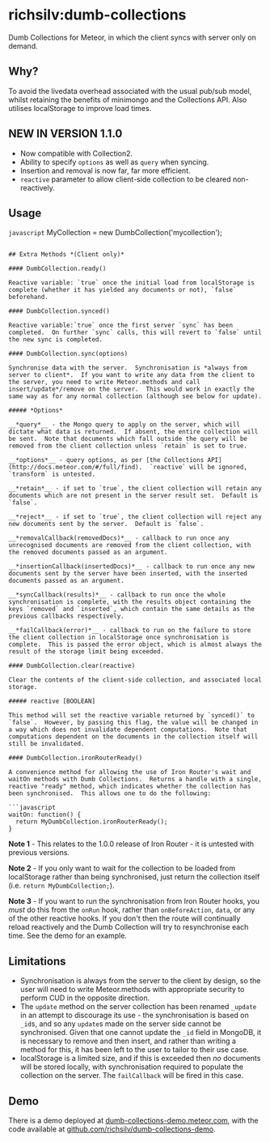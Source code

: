 richsilv:dumb-collections
=======================

Dumb Collections for Meteor, in which the client syncs with server only on demand.

## Why?

To avoid the livedata overhead associated with the usual pub/sub model, whilst retaining the benefits of minimongo and the Collections API.  Also utilises localStorage to improve load times.

## NEW IN VERSION 1.1.0

* Now compatible with Collection2.
* Ability to specify `options` as well as `query` when syncing.
* Insertion and removal is now far, far more efficient.
* `reactive` parameter to allow client-side collection to be cleared non-reactively.

## Usage

```javascript```
MyCollection = new DumbCollection('mycollection');
```

## Extra Methods *(Client only)*

#### DumbCollection.ready()

Reactive variable: `true` once the initial load from localStorage is complete (whether it has yielded any documents or not), `false` beforehand.

#### DumbCollection.synced()

Reactive variable:`true` once the first server `sync` has been completed.  On further `sync` calls, this will revert to `false` until the new sync is completed.

#### DumbCollection.sync(options)

Synchronise data with the server.  Synchronisation is *always from server to client*.  If you want to write any data from the client to the server, you need to write Meteor.methods and call insert/update*/remove on the server.  This would work in exactly the same way as for any normal collection (although see below for update).

##### *Options*

__*query*__ - the Mongo query to apply on the server, which will dictate what data is returned.  If absent, the entire collection will be sent.  Note that documents which fall outside the query will be removed from the client collection unless `retain` is set to true.

__*options*__ - query options, as per [the Collections API](http://docs.meteor.com/#/full/find).  `reactive` will be ignored, `transform` is untested.

__*retain*__ - if set to `true`, the client collection will retain any documents which are not present in the server result set.  Default is `false`.

__*reject*__ - if set to `true`, the client collection will reject any new documents sent by the server.  Default is `false`.

__*removalCallback(removedDocs)*__ - callback to run once any unrecognised documents are removed from the client collection, with the removed documents passed as an argument.

__*insertionCallback(insertedDocs)*__ - callback to run once any new documents sent by the server have been inserted, with the inserted documents passed as an argument.

__*syncCallback(results)*__ - callback to run once the whole synchronisation is complete, with the results object containing the keys `removed` and `inserted`, which contain the same details as the previous callbacks respectively.

__*failCallback(error)*__ - callback to run on the failure to store the client collection in localStorage once synchronisation is complete.  This is passed the error object, which is almost always the result of the storage limit being exceeded.

#### DumbCollection.clear(reactive)

Clear the contents of the client-side collection, and associated local storage.

##### reactive [BOOLEAN]

This method will set the reactive variable returned by `synced()` to `false`.  However, by passing this flag, the value will be changed in a way which does not invalidate dependent computations.  Note that computations dependent on the documents in the collection itself will still be invalidated.

#### DumbCollection.ironRouterReady()

A convenience method for allowing the use of Iron Router's wait and waitOn methods with Dumb Collections.  Returns a handle with a single, reactive "ready" method, which indicates whether the collection has been synchronised.  This allows one to do the following:

```javascript
waitOn: function() {
  return MyDumbCollection.ironRouterReady();
}
```

**Note 1** - This relates to the 1.0.0 release of Iron Router - it is untested with previous versions.

**Note 2** - If you only want to wait for the collection to be loaded from localStorage rather than being synchronised, just return the collection itself (i.e. `return MyDumbCollection;`).

**Note 3** - If you want to run the synchronisation from Iron Router hooks, you *must* do this from the `onRun` hook, rather than `onBeforeAction`, `data`, or any of the other reactive hooks.  If you don't then the route will continually reload reactively and the Dumb Collection will try to resynchronise each time.  See the demo for an example.

## Limitations

* Synchronisation is always from the server to the client by design, so the user will need to write Meteor.methods with appropriate security to perform CUD in the opposite direction.
* The `update` method on the server collection has been renamed `_update` in an attempt to discourage its use - the synchronisation is based on `_id`s, and so any `update`s made on the server side cannot be synchronised.  Given that one cannot update the `_id` field in MongoDB, it is necessary to remove and then insert, and rather than writing a method for this, it has been left to the user to tailor to their use case.
* localStorage is a limited size, and if this is exceeded then *no* documents will be stored locally, with synchronisation required to populate the collection on the server.  The `failCallback` will be fired in this case.

## Demo

There is a demo deployed at [dumb-collections-demo.meteor.com](http://dumb-collections-demo.meteor.com), with the code available at [github.com/richsilv/dumb-collections-demo](https://github.com/richsilv/dumb-collections-demo).
